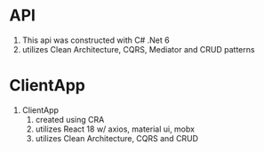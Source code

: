 # API

1. This api was constructed with C# .Net 6
2. utilizes Clean Architecture, CQRS, Mediator and CRUD patterns

# ClientApp

1. ClientApp
   1. created using CRA
   2. utilizes React 18 w/ axios, material ui, mobx
   3. utilizes Clean Architecture, CQRS and CRUD
